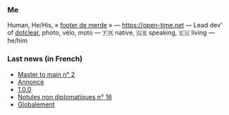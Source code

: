 ### Me

Human, He/His, « [footer de merde](https://open-time.net/post/2013/07/17/La-veritable-histoire-du-Footer-de-merde-) » — https://open-time.net — Lead dev' of [dotclear](https://git.dotclear.org/dev/dotclear), photo, vélo, moto — 🇫🇷 native, 🇬🇧 speaking, 🇪🇺 living — he/him

### Last news (in French)

<!-- BLOG-POST-LIST:START -->
- [Master to main n° 2](https://open-time.net/post/2022/11/29/Master-to-main-n-2)
- [Annonce](https://open-time.net/post/2022/11/28/Annonce)
- [1.0.0](https://open-time.net/post/2022/11/27/100)
- [Notules non diplomatiques n° 16](https://open-time.net/post/2022/11/26/Notules-non-diplomatiques-n-16)
- [Globalement](https://open-time.net/post/2022/11/25/Globalement)
<!-- BLOG-POST-LIST:END -->
